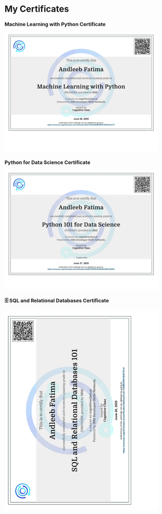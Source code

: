 # My Certificates

### Machine Learning with Python Certificate
![ML Certificate](./Machine%20Learning%20with%20Python.jpg)

### Python for Data Science Certificate 
![Python Certificate](./Python%20for%20Data%20Sceince.jpg)

### 🗄️ SQL and Relational Databases Certificate  
![SQL Certificate](./SQL_and%20_Relational_%20Databases.jpg)


